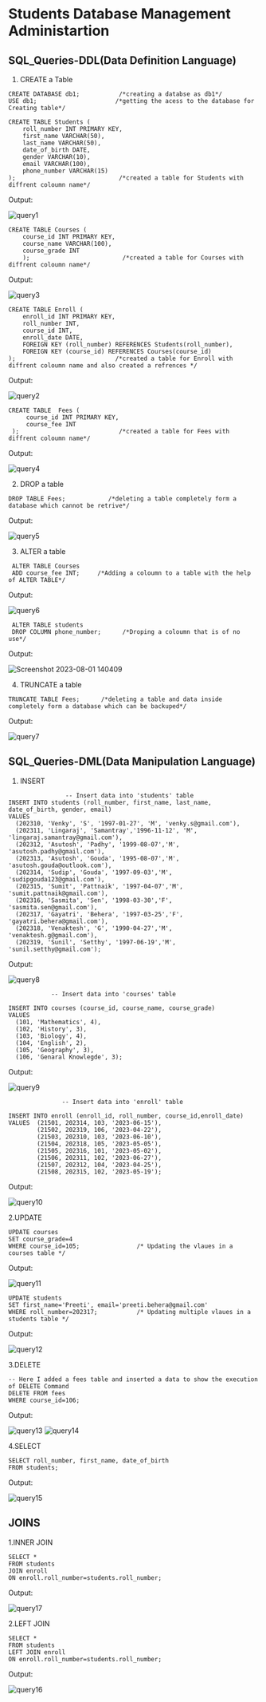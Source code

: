 
# Students Database Management Administartion
##  SQL_Queries-DDL(Data Definition Language)
1. CREATE a Table
```
CREATE DATABASE db1;           /*creating a databse as db1*/
USE db1;                      /*getting the acess to the database for Creating table*/  

CREATE TABLE Students ( 
    roll_number INT PRIMARY KEY,
    first_name VARCHAR(50),
    last_name VARCHAR(50),
    date_of_birth DATE,
    gender VARCHAR(10),
    email VARCHAR(100),
    phone_number VARCHAR(15)
);                             /*created a table for Students with diffrent coloumn name*/

```
Output:

![query1](https://github.com/Sudipta-Gouda/SQL-/assets/139854937/d33a2b99-4b8a-45c0-8f05-d713f32039f0)

```
CREATE TABLE Courses (
    course_id INT PRIMARY KEY,
    course_name VARCHAR(100),
    course_grade INT
    );                          /*created a table for Courses with diffrent coloumn name*/

```
Output:

![query3](https://github.com/Sudipta-Gouda/SQL-/assets/139854937/87ee9217-f732-40fa-80d7-17b05d2897dd)


```
CREATE TABLE Enroll (
    enroll_id INT PRIMARY KEY,
    roll_number INT,
    course_id INT,
    enroll_date DATE,
    FOREIGN KEY (roll_number) REFERENCES Students(roll_number),               
    FOREIGN KEY (course_id) REFERENCES Courses(course_id)
);                            /*created a table for Enroll with diffrent coloumn name and also created a refrences */
```
Output:

![query2](https://github.com/Sudipta-Gouda/SQL-/assets/139854937/af194cb6-fc90-487f-afdb-0aa59f6b8554)
```
CREATE TABLE  Fees (
     course_id INT PRIMARY KEY,
     course_fee INT           
 );                            /*created a table for Fees with diffrent coloumn name*/
```
Output:

![query4](https://github.com/Sudipta-Gouda/SQL-/assets/139854937/873d04e1-b327-4c0c-a52c-e249e71e0567)


2. DROP a table
```
DROP TABLE Fees;            /*deleting a table completely form a database which cannot be retrive*/ 
```
Output:

![query5](https://github.com/Sudipta-Gouda/SQL-/assets/139854937/77c5890b-59bb-42ad-ab49-575e5220dbb6)


3. ALTER a table
```
 ALTER TABLE Courses
 ADD course_fee INT;     /*Adding a coloumn to a table with the help of ALTER TABLE*/ 
```
Output:

![query6](https://github.com/Sudipta-Gouda/SQL-/assets/139854937/e08442bd-3720-4c86-9cf1-f91e3b199008)


```
 ALTER TABLE students
 DROP COLUMN phone_number;      /*Droping a coloumn that is of no use*/
```
Output:

![Screenshot 2023-08-01 140409](https://github.com/Sudipta-Gouda/SQL-/assets/139854937/96df6fff-32e4-4a05-a79b-57ab7c50171b)


4. TRUNCATE a table
```
TRUNCATE TABLE Fees;      /*deleting a table and data inside completely form a database which can be backuped*/
```
Output:

![query7](https://github.com/Sudipta-Gouda/SQL-/assets/139854937/29ac5e5d-ff95-40ec-851e-9359b338bb3c)

## SQL_Queries-DML(Data Manipulation Language)
1. INSERT
```
                -- Insert data into 'students' table
INSERT INTO students (roll_number, first_name, last_name, date_of_birth, gender, email)
VALUES
  (202310, 'Venky', 'S', '1997-01-27', 'M', 'venky.s@gmail.com'),
  (202311, 'Lingaraj', 'Samantray','1996-11-12', 'M', 'lingaraj.samantray@gmail.com'),
  (202312, 'Asutosh', 'Padhy', '1999-08-07','M',  'asutosh.padhy@gmail.com'),
  (202313, 'Asutosh', 'Gouda', '1995-08-07','M',  'asutosh.gouda@outlook.com'),
  (202314, 'Sudip', 'Gouda', '1997-09-03','M',  'sudipgouda123@gmail.com'),
  (202315, 'Sumit', 'Pattnaik', '1997-04-07','M',  'sumit.pattnaik@gmail.com'),
  (202316, 'Sasmita', 'Sen', '1998-03-30','F',  'sasmita.sen@gmail.com'),
  (202317, 'Gayatri', 'Behera', '1997-03-25','F',  'gayatri.behera@gmail.com'),
  (202318, 'Venaktesh', 'G', '1990-04-27','M',  'venaktesh.g@gmail.com'),
  (202319, 'Sunil', 'Setthy', '1997-06-19','M',  'sunil.setthy@gmail.com');
```
Output:

![query8](https://github.com/Sudipta-Gouda/SQL-/assets/139854937/9e10f61e-d0fb-4c16-abff-ba0f1ca4ee65)

                -- Insert data into 'courses' table
```
INSERT INTO courses (course_id, course_name, course_grade)
VALUES
  (101, 'Mathematics', 4),
  (102, 'History', 3),
  (103, 'Biology', 4),
  (104, 'English', 2),
  (105, 'Geography', 3),
  (106, 'Genaral Knowlegde', 3);
```
Output:

![query9](https://github.com/Sudipta-Gouda/SQL-/assets/139854937/3f950a94-639f-4a15-834c-68d484562da5)

                   -- Insert data into 'enroll' table
```                   
INSERT INTO enroll (enroll_id, roll_number, course_id,enroll_date)
VALUES  (21501, 202314, 103, '2023-06-15'),
		(21502, 202319, 106, '2023-04-22'),
        (21503, 202310, 103, '2023-06-10'),
        (21504, 202318, 105, '2023-05-05'),
        (21505, 202316, 101, '2023-05-02'),
        (21506, 202311, 102, '2023-06-27'),
        (21507, 202312, 104, '2023-04-25'),
        (21508, 202315, 102, '2023-05-19');
```
Output:

![query10](https://github.com/Sudipta-Gouda/SQL-/assets/139854937/60dfa367-407c-435a-be4c-3e3fff96bae8)

2.UPDATE
```
UPDATE courses
SET course_grade=4
WHERE course_id=105;                /* Updating the vlaues in a courses table */
```
Output:

![query11](https://github.com/Sudipta-Gouda/SQL-/assets/139854937/208fd9ed-559a-490c-95af-125067de2a7e)

```
UPDATE students
SET first_name='Preeti', email='preeti.behera@gmail.com'
WHERE roll_number=202317;           /* Updating multiple vlaues in a students table */
```
Output:

![query12](https://github.com/Sudipta-Gouda/SQL-/assets/139854937/585a1997-651c-41c0-834b-730d3dd59eef)

3.DELETE
```
-- Here I added a fees table and inserted a data to show the execution of DELETE Command
DELETE FROM fees
WHERE course_id=106;
```
Output:

![query13](https://github.com/Sudipta-Gouda/SQL-/assets/139854937/ef60b748-32c1-4ef1-a2d8-3559fd05f798)     ![query14](https://github.com/Sudipta-Gouda/SQL-/assets/139854937/ee71a411-1ec6-4583-a827-bde4f4ffd245)

4.SELECT
```
SELECT roll_number, first_name, date_of_birth
FROM students;
```
Output:

![query15](https://github.com/Sudipta-Gouda/SQL-/assets/139854937/c89a9d2d-0d31-44fb-b872-3f33dd68eb4b)

## JOINS
1.INNER JOIN
```
SELECT *
FROM students 
JOIN enroll
ON enroll.roll_number=students.roll_number;
```
Output:

![query17](https://github.com/Sudipta-Gouda/SQL-/assets/139854937/fca10849-3365-4987-ba74-66c29469eed4)

2.LEFT JOIN
```
SELECT *
FROM students 
LEFT JOIN enroll
ON enroll.roll_number=students.roll_number;
```
Output:

![query16](https://github.com/Sudipta-Gouda/SQL-/assets/139854937/497831b7-77a1-43ae-a284-521d42959a8b)







